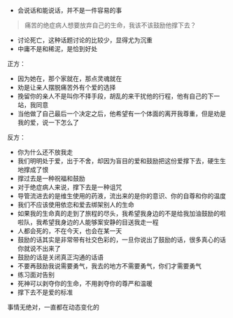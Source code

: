 
* 会说话和能说话，并不是一件容易的事

> 痛苦的绝症病人想要放弃自己的生命，我该不该鼓励他撑下去？

* 讨论死亡，这种话题讨论的比较少，显得尤为沉重
* 中庸不是和稀泥，是恰到好处

正方：
* 因为她在，那个家就在，那点灵魂就在
* 劝是让亲人摆脱痛苦外有个爱的选择
* 挽留你的亲人不是叫你不择手段，胡乱的来干扰他的行程，他有自己的下一站，我同意
* 当他做了自己最后一个决定之后，他希望有一个体面的离开我尊重，但是劝是我的爱，说一下怎么了


反方：
* 你为什么还不放我走
* 我们明明处于爱，出于不舍，却因为盲目的爱和鼓励把这份爱撑下去，硬生生地撑成了恨
* 撑过去是一种祝福和鼓励
* 对于绝症病人来说，撑下去是一种诅咒
* 导管流进去的是维生使用的药液，流出来的是你的意识、你的自尊和你的温度
* 我们不应该使用依恋和爱去绑架别人的生命
* 如果我的生命真的走到了旅程的尽头，我希望我身边的不是给我加油鼓励的啦啦队，我希望我身边的人能够案安静的目送我走一程
* 人都会死的，不在今天，也会在某一天
* 鼓励的话其实是非常带有社交色彩的，一旦你说出了鼓励的话，很多真心的话你就说不出来了
* 鼓励的话是关闭真正沟通的话语
* 不要再鼓励我说需要勇气，我去的地方不需要勇气，你们才需要勇气
* 练习面对告别
* 死神可以剥夺你的生命，不用剥夺你的尊严和温暖
* 撑下去不是爱的标准

事情无绝对，一直都在动态变化的


















